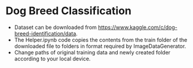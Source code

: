 # Dog Breed Classification #
* Dataset can be downloaded from https://www.kaggle.com/c/dog-breed-identification/data.
* The Helper.ipynb code copies the contents from the train folder of the downloaded file to folders in format required by ImageDataGenerator.
* Change paths of original training data and newly created folder according to your local device.
